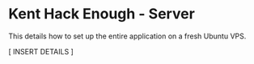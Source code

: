 # Kent Hack Enough - Server

This details how to set up the entire application on a fresh Ubuntu VPS.

[ INSERT DETAILS ]
